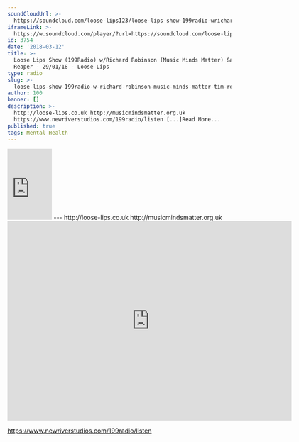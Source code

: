 ```yaml
---
soundCloudUrl: >-
  https://soundcloud.com/loose-lips123/loose-lips-show-199radio-wrichard-robinson-music-minds-matter-tim-reaper-290118
iframeLink: >-
  https://w.soundcloud.com/player/?url=https://soundcloud.com/loose-lips123/loose-lips-show-199radio-wrichard-robinson-music-minds-matter-tim-reaper-290118&color=00aabb&auto_play=false&hide_related=false&show_comments=true&show_user=true&show_reposts=false
id: 3754
date: '2018-03-12'
title: >-
  Loose Lips Show (199Radio) w/Richard Robinson (Music Minds Matter) &amp; Tim
  Reaper - 29/01/18 - Loose Lips
type: radio
slug: >-
  loose-lips-show-199radio-w-richard-robinson-music-minds-matter-tim-reaper-29-01-18
author: 100
banner: []
description: >-
  http://loose-lips.co.uk http://musicmindsmatter.org.uk
  https://www.newriverstudios.com/199radio/listen [...]Read More...
published: true
tags: Mental Health
---
```

<iframe id="sc-widget" title="title" width="100" height="160" scrolling="no" frameborder="yes" allow="autoplay" src="https://w.soundcloud.com/player/?url=https://soundcloud.com/loose-lips123/loose-lips-show-199radio-wrichard-robinson-music-minds-matter-tim-reaper-290118&amp;color=00aabb&amp;auto_play=false&amp;hide_related=false&amp;show_comments=true&amp;show_user=true&amp;show_reposts=false"></iframe>
---
http://loose-lips.co.uk  
http://musicmindsmatter.org.uk  
<iframe loading="lazy" title="Tim Reaper" width="640" height="450" scrolling="no" frameborder="no" src="https://w.soundcloud.com/player/?visual=true&amp;url=https%3A%2F%2Fapi.soundcloud.com%2Fusers%2F100629&amp;show_artwork=true&amp;maxwidth=640&amp;maxheight=960&amp;dnt=1"></iframe>

https://www.newriverstudios.com/199radio/listen